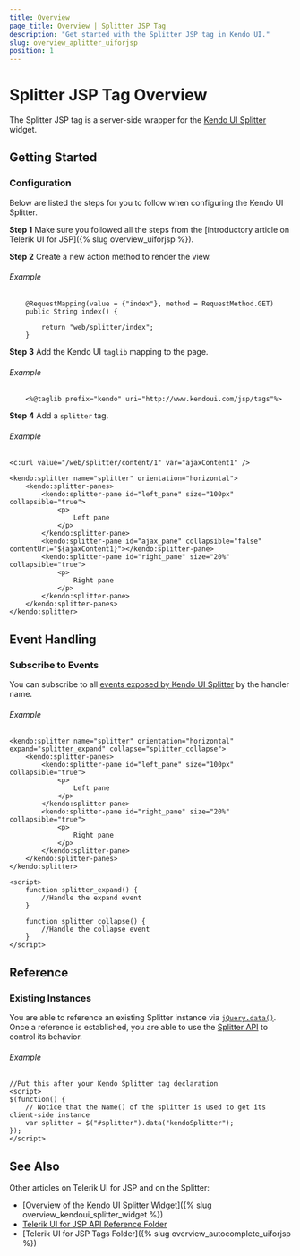```yaml
---
title: Overview
page_title: Overview | Splitter JSP Tag
description: "Get started with the Splitter JSP tag in Kendo UI."
slug: overview_aplitter_uiforjsp
position: 1
---
```


# Splitter JSP Tag Overview

The Splitter JSP tag is a server-side wrapper for the [Kendo UI Splitter](/api/javascript/ui/splitter) widget.

## Getting Started

### Configuration

Below are listed the steps for you to follow when configuring the Kendo UI Splitter.

**Step 1** Make sure you followed all the steps from the [introductory article on Telerik UI for JSP]({% slug overview_uiforjsp %}).

**Step 2** Create a new action method to render the view.

###### Example

        @RequestMapping(value = {"index"}, method = RequestMethod.GET)
        public String index() {

            return "web/splitter/index";
        }

**Step 3** Add the Kendo UI `taglib` mapping to the page.

###### Example

        <%@taglib prefix="kendo" uri="http://www.kendoui.com/jsp/tags"%>

**Step 4** Add a `splitter` tag.

###### Example

    <c:url value="/web/splitter/content/1" var="ajaxContent1" />

    <kendo:splitter name="splitter" orientation="horizontal">
        <kendo:splitter-panes>
            <kendo:splitter-pane id="left_pane" size="100px" collapsible="true">
                <p>
                    Left pane
                </p>
            </kendo:splitter-pane>
            <kendo:splitter-pane id="ajax_pane" collapsible="false" contentUrl="${ajaxContent1}"></kendo:splitter-pane>
            <kendo:splitter-pane id="right_pane" size="20%" collapsible="true">
                <p>
                    Right pane
                </p>
            </kendo:splitter-pane>
        </kendo:splitter-panes>
    </kendo:splitter>


## Event Handling

### Subscribe to Events

You can subscribe to all [events exposed by Kendo UI Splitter](/api/javascript/ui/splitter#events) by the handler name.

###### Example

    <kendo:splitter name="splitter" orientation="horizontal" expand="splitter_expand" collapse="splitter_collapse">
        <kendo:splitter-panes>
            <kendo:splitter-pane id="left_pane" size="100px" collapsible="true">
                <p>
                    Left pane
                </p>
            </kendo:splitter-pane>
            <kendo:splitter-pane id="right_pane" size="20%" collapsible="true">
                <p>
                    Right pane
                </p>
            </kendo:splitter-pane>
        </kendo:splitter-panes>
    </kendo:splitter>

    <script>
        function splitter_expand() {
            //Handle the expand event
        }

        function splitter_collapse() {
            //Handle the collapse event
        }
    </script>

## Reference

### Existing Instances

You are able to reference an existing Splitter instance via [`jQuery.data()`](http://api.jquery.com/jQuery.data/). Once a reference is established, you are able to use the [Splitter API](/api/javascript/ui/splitter#methods) to control its behavior.

###### Example

    //Put this after your Kendo Splitter tag declaration
    <script>
    $(function() {
        // Notice that the Name() of the splitter is used to get its client-side instance
        var splitter = $("#splitter").data("kendoSplitter");
    });
    </script>

## See Also

Other articles on Telerik UI for JSP and on the Splitter:

* [Overview of the Kendo UI Splitter Widget]({% slug overview_kendoui_splitter_widget %})
* [Telerik UI for JSP API Reference Folder](/api/jsp/autocomplete/animation)
* [Telerik UI for JSP Tags Folder]({% slug overview_autocomplete_uiforjsp %})
